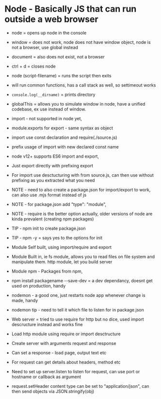 # Node - Basically JS that can run outside a web browser

- node = opens up node in the console
- window = does not work, node does not have window object, node is not a browser, use global instead
- document = also does not exist, not a browser
- ctrl + d = closes node
- node (script-filename) = runs the script then exits
- will run common functions, has a call stack as well, so settimeout works
- `console.log(__dirname)` = prints directory
- globalThis = allows you to simulate window in node, have a unified codebase, ex use instead of window.
- import - not supported in node yet,
- module.exports for export - same syntax as object
- import use const declaration and require(./source.js)
- prefix usage of import with new declared const name
- node v12+ supports ES6 import and export,
- Just export directly with prefixing export
- For import use desctucturing with from source.js, can then use without prefixing as you extracted what you need
- NOTE - need to also create a package.json for import/export to work, can also use .mjs format instead of js
- NOTE - for package.json add "type": "module",
- NOTE - require is the better option actually, older versions of node are kinda prevalent (creating npm packages)
- TIP - npm init to create package.json
- TIP - npm -y = says yes to the options for init

- Module Self built, using import/require and export
- Module Built in, ie fs module, allows you to read files on file system and manipulate them. http module, let you build server
- Module npm - Packages from npm,
- npm install packagename --save-dev = a dev dependancy, doesnt get used on production, handy
- nodemon - a good one, just restarts node app whenever change is made, handy
- nodemon tip - need to tell it which file to listen for in package.json
- Web server = tried to use require for http but no dice, used import descructure instead and works fine
- Load http module using require or import desctructure
- Create server with arguments request and response
- Can set a response - load page, output text etc
- For request can get details about headers, method etc
- Need to set up server.listen to listen for request, can use port or hostname or callback as argument

- request.setHeader content type can be set to "application/json", can then send objects via JSON.stringify(obj)
